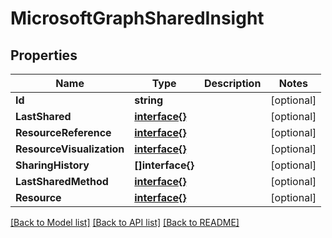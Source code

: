 # MicrosoftGraphSharedInsight

## Properties

Name | Type | Description | Notes
------------ | ------------- | ------------- | -------------
**Id** | **string** |  | [optional] 
**LastShared** | [**interface{}**](.md) |  | [optional] 
**ResourceReference** | [**interface{}**](.md) |  | [optional] 
**ResourceVisualization** | [**interface{}**](.md) |  | [optional] 
**SharingHistory** | **[]interface{}** |  | [optional] 
**LastSharedMethod** | [**interface{}**](.md) |  | [optional] 
**Resource** | [**interface{}**](.md) |  | [optional] 

[[Back to Model list]](../README.md#documentation-for-models) [[Back to API list]](../README.md#documentation-for-api-endpoints) [[Back to README]](../README.md)


